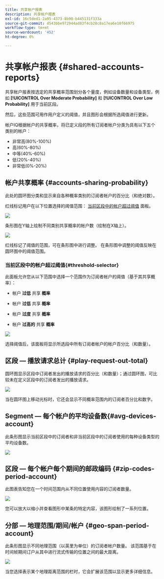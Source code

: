 ```yaml
---
title: 共享帐户报表
description: 共享帐户报表
exl-id: 16c5ded1-2a95-4373-8b90-b445131f333a
source-git-commit: d543bbe972944ad83f4cb28c8a17ea6e10f66975
workflow-type: tm+mt
source-wordcount: '452'
ht-degree: 0%

---
```


# 共享帐户报表 {#shared-accounts-reports}

共享帐户报表按选定的共享概率范围划分各个量度，例如设备数量和设备类型，例如 **[!UICONTROL Over Moderate Probability]** 和 **[!UICONTROL Over Low Probability]** 用于当前区段。

然后，这些范围可用作用户定义的阈值，并且图形会根据所选阈值进行更新。

帐户IQ根据帐户的共享概率，将已定义段的所有订阅者帐户分类为具有以下五个类别的帐户：

* 非常高(80%-100%)
* 高(60%-80%)
* 中等(40%-60%)
* 低(20%-40%)
* 非常低(0%-20%)

## 帐户共享概率 {#accounts-sharing-probability}

此处的圆环图分类和显示来自各种概率类别的订阅者帐户的百分比（和绝对数）。

红线标记用户在以下位置选择的阈值范围： [当前区段中的帐户超过阈值](#threshold-selector) 面板。

![](assets/accounts-sharing-probability-pie.png)

条形图在Y轴上绘制不同类别共享概率的帐户数（绘制在X轴上）。

![](assets/accounts-sharing-probability-bar.png)

红线标记了阈值的范围，可在条形图中进行调整。 在条形图中调整的阈值反映在圆环图中的阈值范围。

<!--![](assets/shared-accounts-rep.gif)-->

### 当前区段中的帐户超过阈值{#threshold-selector}

此面板允许您从以下范围中选择一个范围作为订阅者帐户的阈值（基于其共享概率）：

* 帐户 **过低** 共享 **概率**

* 帐户 **过低** 共享 **概率**

* 帐户 **过度** 共享 **概率**

* 帐户 **过高的** 共享 **概率**

![](assets/threshold-selector-shared-accounts.png)

选择阈值后，该面板将显示所选段中所有订阅者帐户的帐户百分比（和数量）。

## 区段 — 播放请求总计 {#play-request-out-total}

圆环图显示区段中订阅者发出的播放请求的百分比（和数量）；通过圆环图，可比较未在定义区段中的订阅者发出的播放请求。

![](assets/play-req-outof-total.png)

当在圆环图上移动光标时，它还会显示不同概率范围内的订阅者百分比和数字。

<!--![](assets/play-request-total.gif)-->

## Segment — 每个帐户的平均设备数{#avg-devices-account}

此条形图显示当前区段中的订阅者和非当前区段中的订阅者使用的每种设备类型的平均设备数。

![](assets/avg-devices-per-acc.png)

## 区段 — 每个帐户每个期间的邮政编码 {#zip-codes-period-account}

此图表告知您在一个时间范围内从不同位置使用内容的订阅者数量。

![](assets/zip-period-account.png)

您可以放大以缩小并查看图形中某条的特定内容，该图形绘制了一系列位置。

<!--![](assets/zip-code-period.gif)-->

## 分部 — 地理范围/期间/帐户 {#geo-span-period-account}

此条形图显示不同地理范围（以英里为单位）的订阅者帐户数量。 该范围基于在时间帧期间订户从其中进行流式传输的位置之间的最大距离。

<!--Total number of users ...

How many accounts are within 99 miles of each other.....and how many are apart. 

Based on points on the map.-->

![](assets/geogr-span-account.png)

当您选择表示某个地理距离范围的栏时，它会扩展该范围以显示更多详细信息。

<!--![](assets/geo-span-period-acc.gif)-->
